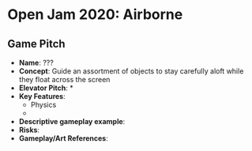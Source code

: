 # Open Jam 2020: Airborne

## Game Pitch

* **Name**: ???
* **Concept**: Guide an assortment of objects to stay carefully aloft while they float across the screen
* **Elevator Pitch**:
  * 
* **Key Features**:
  * Physics
  * 
* **Descriptive gameplay example**:
* **Risks**:
* **Gameplay/Art References**:

